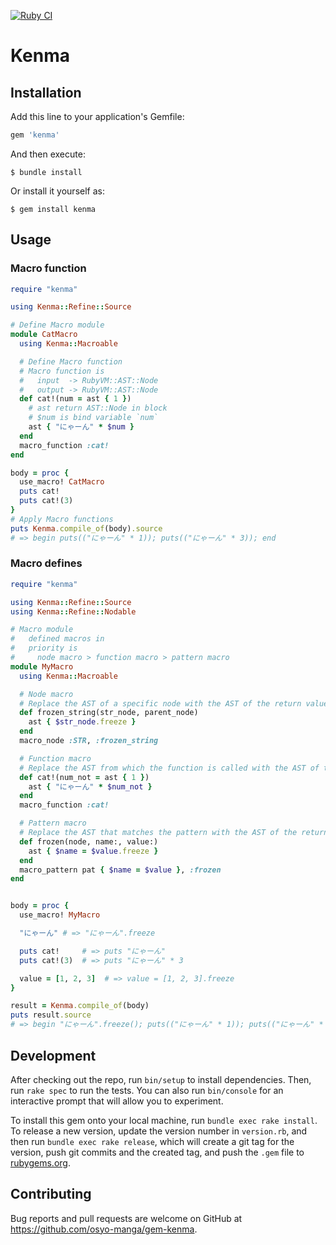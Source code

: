 [![Ruby CI](https://github.com/osyo-manga/gem-kenma/actions/workflows/kenma.yml/badge.svg)](https://github.com/osyo-manga/gem-kenma/actions/workflows/kenma.yml)

# Kenma

## Installation

Add this line to your application's Gemfile:

```ruby
gem 'kenma'
```

And then execute:

    $ bundle install

Or install it yourself as:

    $ gem install kenma

## Usage

### Macro function

```ruby
require "kenma"

using Kenma::Refine::Source

# Define Macro module
module CatMacro
  using Kenma::Macroable

  # Define Macro function
  # Macro function is
  #   input  -> RubyVM::AST::Node
  #   output -> RubyVM::AST::Node
  def cat!(num = ast { 1 })
    # ast return AST::Node in block
    # $num is bind variable `num`
    ast { "にゃーん" * $num }
  end
  macro_function :cat!
end

body = proc {
  use_macro! CatMacro
  puts cat!
  puts cat!(3)
}
# Apply Macro functions
puts Kenma.compile_of(body).source
# => begin puts(("にゃーん" * 1)); puts(("にゃーん" * 3)); end
```

### Macro defines

```ruby
require "kenma"

using Kenma::Refine::Source
using Kenma::Refine::Nodable

# Macro module
#   defined macros in
#   priority is
#     node macro > function macro > pattern macro
module MyMacro
  using Kenma::Macroable

  # Node macro
  # Replace the AST of a specific node with the AST of the return value
  def frozen_string(str_node, parent_node)
    ast { $str_node.freeze }
  end
  macro_node :STR, :frozen_string

  # Function macro
  # Replace the AST from which the function is called with the AST of the return value
  def cat!(num_not = ast { 1 })
    ast { "にゃーん" * $num_not }
  end
  macro_function :cat!

  # Pattern macro
  # Replace the AST that matches the pattern with the AST of the return value
  def frozen(node, name:, value:)
    ast { $name = $value.freeze }
  end
  macro_pattern pat { $name = $value }, :frozen
end


body = proc {
  use_macro! MyMacro

  "にゃーん" # => "にゃーん".freeze

  puts cat!     # => puts "にゃーん"
  puts cat!(3)  # => puts "にゃーん" * 3

  value = [1, 2, 3]  # => value = [1, 2, 3].freeze
}

result = Kenma.compile_of(body)
puts result.source
# => begin "にゃーん".freeze(); puts(("にゃーん" * 1)); puts(("にゃーん" * 3)); (value = [1, 2, 3].freeze()); end
```


## Development

After checking out the repo, run `bin/setup` to install dependencies. Then, run `rake spec` to run the tests. You can also run `bin/console` for an interactive prompt that will allow you to experiment.

To install this gem onto your local machine, run `bundle exec rake install`. To release a new version, update the version number in `version.rb`, and then run `bundle exec rake release`, which will create a git tag for the version, push git commits and the created tag, and push the `.gem` file to [rubygems.org](https://rubygems.org).

## Contributing

Bug reports and pull requests are welcome on GitHub at https://github.com/osyo-manga/gem-kenma.
